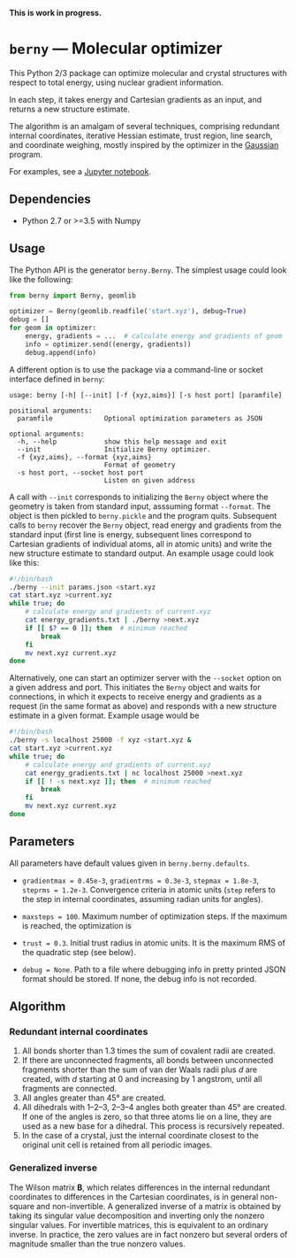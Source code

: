 **This is work in progress.**

# `berny` — Molecular optimizer

This Python 2/3 package can optimize molecular and crystal structures with respect to total energy, using nuclear gradient information.

In each step, it takes energy and Cartesian gradients as an input, and returns a new structure estimate.

The algorithm is an amalgam of several techniques, comprising redundant internal coordinates, iterative Hessian estimate, trust region, line search, and coordinate weighing, mostly inspired by the optimizer in the [Gaussian](http://gaussian.com) program.

For examples, see a [Jupyter notebook](https://github.com/azag0/pyberny/blob/master/examples/examples.ipynb).

## Dependencies

-   Python 2.7 or >=3.5 with Numpy

## Usage

The Python API is the generator `berny.Berny`. The simplest usage could look like the following:

```python
from berny import Berny, geomlib

optimizer = Berny(geomlib.readfile('start.xyz'), debug=True)
debug = []
for geom in optimizer:
    energy, gradients = ...  # calculate energy and gradients of geom
    info = optimizer.send((energy, gradients))
    debug.append(info)
```

A different option is to use the package via a command-line or socket interface defined in `berny`:

```
usage: berny [-h] [--init] [-f {xyz,aims}] [-s host port] [paramfile]

positional arguments:
  paramfile             Optional optimization parameters as JSON

optional arguments:
  -h, --help            show this help message and exit
  --init                Initialize Berny optimizer.
  -f {xyz,aims}, --format {xyz,aims}
                        Format of geometry
  -s host port, --socket host port
                        Listen on given address
```

A call with `--init`  corresponds to initializing the `Berny` object where the geometry is taken from standard input, asssuming format `--format`.  The object is then pickled to `berny.pickle` and the program quits. Subsequent calls to `berny` recover the `Berny` object, read energy and gradients from the standard input (first line is energy, subsequent lines correspond to Cartesian gradients of individual atoms, all in atomic units) and write the new structure estimate to standard output. An example usage could look like this:

```bash
#!/bin/bash
./berny --init params.json <start.xyz
cat start.xyz >current.xyz
while true; do
	# calculate energy and gradients of current.xyz
    cat energy_gradients.txt | ./berny >next.xyz
    if [[ $? == 0 ]]; then  # minimum reached
        break
    fi
	mv next.xyz current.xyz
done
```

Alternatively, one can start an optimizer server with the `--socket` option on a given address and port. This initiates the `Berny` object and waits for connections, in which it expects to receive energy and gradients as a request (in the same format as above) and responds with a new structure estimate in a given format. Example usage would be

```bash
#!/bin/bash
./berny -s localhost 25000 -f xyz <start.xyz &
cat start.xyz >current.xyz
while true; do
	# calculate energy and gradients of current.xyz
    cat energy_gradients.txt | nc localhost 25000 >next.xyz
    if [[ ! -s next.xyz ]]; then  # minimum reached
    	break
    fi
	mv next.xyz current.xyz
done
```

## Parameters

All parameters have default values given in `berny.berny.defaults`.

-   `gradientmax = 0.45e-3`, `gradientrms = 0.3e-3`, `stepmax = 1.8e-3`, `steprms = 1.2e-3`. Convergence criteria in atomic units (`step` refers to the step in internal coordinates, assuming radian units for angles).


-   `maxsteps = 100`. Maximum number of optimization steps. If the maximum is reached, the optimization is

-   `trust = 0.3`. Initial trust radius in atomic units. It is the maximum RMS of the quadratic step (see below).

-   `debug = None`. Path to a file where debugging info in pretty printed JSON format should be stored. If none, the debug info is not recorded.

## Algorithm

### Redundant internal coordinates

1.  All bonds shorter than 1.3 times the sum of covalent radii are created.
2.  If there are unconnected fragments, all bonds between unconnected fragments shorter than the sum of van der Waals radii plus *d* are created, with *d* starting at 0 and increasing by 1 angstrom, until all fragments are connected.
3.  All angles greater than 45° are created.
4.  All dihedrals with 1–2–3, 2–3–4 angles both greater than 45° are created. If one of the angles is zero, so that three atoms lie on a line, they are used as a new base for a dihedral. This process is recursively repeated.
5.  In the case of a crystal, just the internal coordinate closest to the original unit cell is retained from all periodic images.

### Generalized inverse

The Wilson matrix **B**, which relates differences in the internal redundant coordinates to differences in the Cartesian coordinates, is in general non-square and non-invertible. A generalized inverse of a matrix is obtained by taking its singular value decomposition and inverting only the nonzero singular values. For invertible matrices, this is equivalent to an ordinary inverse. In practice, the zero values are in fact nonzero but several orders of magnitude smaller than the true nonzero values.
